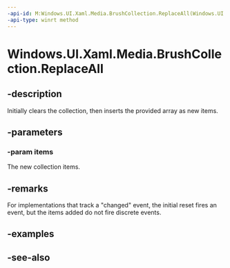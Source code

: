 ```yaml
---
-api-id: M:Windows.UI.Xaml.Media.BrushCollection.ReplaceAll(Windows.UI.Xaml.Media.Brush[])
-api-type: winrt method
---
```


<!-- Method syntax
public void ReplaceAll(Windows.UI.Xaml.Media.Brush[] items)
-->

# Windows.UI.Xaml.Media.BrushCollection.ReplaceAll

## -description
Initially clears the collection, then inserts the provided array as new items.



## -parameters
### -param items
The new collection items.

## -remarks
For implementations that track a "changed" event, the initial reset fires an event, but the items added do not fire discrete events.

## -examples

## -see-also
